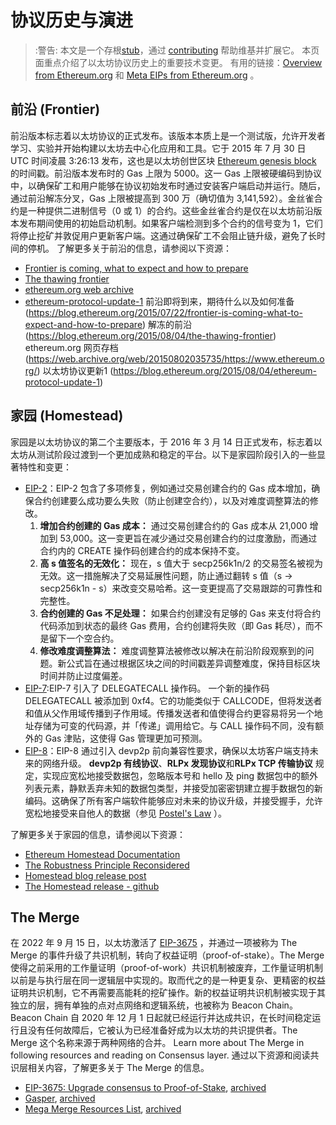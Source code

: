 # 协议历史与演进
> :警告: 本文是一个存根[stub](https://en.wikipedia.org/wiki/Wikipedia:Stub)，通过 [contributing](/contributing.md) 帮助维基并扩展它。
本页面重点介绍了以太坊协议历史上的重要技术变更。
有用的链接：[Overview from Ethereum.org](https://ethereum.org/en/history) 和 [Meta EIPs from Ethereum.org](https://eips.ethereum.org/meta) 。
## 前沿 (Frontier)
前沿版本标志着以太坊协议的正式发布。该版本本质上是一个测试版，允许开发者学习、实验并开始构建以太坊去中心化应用和工具。它于 2015 年 7 月 30 日 UTC 时间凌晨 3:26:13 发布，这也是以太坊创世区块 [Ethereum genesis block](https://etherscan.io/block/0) 的时间戳。前沿版本发布时的 Gas 上限为 5000。这一 Gas 上限被硬编码到协议中，以确保矿工和用户能够在协议初始发布时通过安装客户端启动并运行。随后，通过前沿解冻分叉，Gas 上限被提高到 300 万（确切值为 3,141,592）。金丝雀合约是一种提供二进制信号（0 或 1）的合约。这些金丝雀合约是仅在以太坊前沿版本发布期间使用的初始启动机制。如果客户端检测到多个合约的信号变为 1，它们将停止挖矿并敦促用户更新客户端。这通过确保矿工不会阻止链升级，避免了长时间的停机。
了解更多关于前沿的信息，请参阅以下资源：
- [Frontier is coming, what to expect and how to prepare](https://blog.ethereum.org/2015/07/22/frontier-is-coming-what-to-expect-and-how-to-prepare)
- [The thawing frontier](https://blog.ethereum.org/2015/08/04/the-thawing-frontier)
- [ethereum.org web archive](https://web.archive.org/web/20150802035735/https://www.ethereum.org/)
- [ethereum-protocol-update-1](https://blog.ethereum.org/2015/08/04/ethereum-protocol-update-1)
前沿即将到来，期待什么以及如何准备 (https://blog.ethereum.org/2015/07/22/frontier-is-coming-what-to-expect-and-how-to-prepare)
解冻的前沿 (https://blog.ethereum.org/2015/08/04/the-thawing-frontier)
ethereum.org 
网页存档 (https://web.archive.org/web/20150802035735/https://www.ethereum.org/)
以太坊协议更新1 (https://blog.ethereum.org/2015/08/04/ethereum-protocol-update-1)
## 家园 (Homestead)
家园是以太坊协议的第二个主要版本，于 2016 年 3 月 14 日正式发布，标志着以太坊从测试阶段过渡到一个更加成熟和稳定的平台。以下是家园阶段引入的一些显著特性和变更：
- [EIP-2](https://github.com/ethereum/EIPs/blob/master/EIPS/eip-2.md)：EIP-2 包含了多项修复，例如通过交易创建合约的 Gas 成本增加，确保合约创建要么成功要么失败（防止创建空合约），以及对难度调整算法的修改。
  1. **增加合约创建的 Gas 成本：**
通过交易创建合约的 Gas 成本从 21,000 增加到 53,000。这一变更旨在减少通过交易创建合约的过度激励，而通过合约内的 CREATE 操作码创建合约的成本保持不变。
  2. **高 s 值签名的无效化：**
现在，s 值大于 secp256k1n/2 的交易签名被视为无效。这一措施解决了交易延展性问题，防止通过翻转 s 值（s -> secp256k1n - s）来改变交易哈希。这一变更提高了交易跟踪的可靠性和完整性。
  3. **合约创建的 Gas 不足处理：**
如果合约创建没有足够的 Gas 来支付将合约代码添加到状态的最终 Gas 费用，合约创建将失败（即 Gas 耗尽），而不是留下一个空合约。
  5. **修改难度调整算法：**
难度调整算法被修改以解决在前沿阶段观察到的问题。新公式旨在通过根据区块之间的时间戳差异调整难度，保持目标区块时间并防止过度偏差。
- [EIP-7](https://github.com/ethereum/EIPs/blob/master/EIPS/eip-7.md):EIP-7 引入了 DELEGATECALL 操作码。
  一个新的操作码 DELEGATECALL 被添加到 0xf4。它的功能类似于 CALLCODE，但将发送者和值从父作用域传播到子作用域。传播发送者和值使得合约更容易将另一个地址存储为可变的代码源，并「传递」调用给它。与 CALL 操作码不同，没有额外的 Gas 津贴，这使得 Gas 管理更加可预测。
- [EIP-8](https://github.com/ethereum/EIPs/blob/master/EIPS/eip-8.md)：EIP-8 通过引入 devp2p 前向兼容性要求，确保以太坊客户端支持未来的网络升级。
   **devp2p 有线协议**、**RLPx 发现协议**和**RLPx TCP 传输协议** 规定，实现应宽松地接受数据包，忽略版本号和 hello 及 ping 数据包中的额外列表元素，静默丢弃未知的数据包类型，并接受加密密钥建立握手数据包的新编码。这确保了所有客户端软件能够应对未来的协议升级，并接受握手，允许宽松地接受来自他人的数据（参见 [Postel's Law](https://en.wikipedia.org/wiki/Robustness_principle) ）。
  
了解更多关于家园的信息，请参阅以下资源：
- [Ethereum Homestead Documentation](https://readthedocs.org/projects/ethereum-homestead/downloads/pdf/latest/)
- [The Robustness Principle Reconsidered](https://queue.acm.org/detail.cfm?id=1999945)
- [Homestead blog release post](https://blog.ethereum.org/2016/02/29/homestead-release)
- [The Homestead release - github](https://github.com/ethereum/homestead-guide/blob/master/source/introduction/the-homestead-release.rst)

## The Merge

在 2022 年 9 月 15 日，以太坊激活了 [EIP-3675](https://eips.ethereum.org/EIPS/eip-3675) ，并通过一项被称为 The Merge 的事件升级了共识机制，转向了权益证明（proof-of-stake）。The Merge 使得之前采用的工作量证明（proof-of-work）共识机制被废弃，工作量证明机制以前是与执行层在同一逻辑层中实现的。取而代之的是一种更复杂、更精密的权益证明共识机制，它不再需要高能耗的挖矿操作。新的权益证明共识机制被实现于其独立的层，拥有单独的点对点网络和逻辑系统，也被称为 Beacon Chain。Beacon Chain 自 2020 年 12 月 1 日起就已经运行并达成共识，在长时间稳定运行且没有任何故障后，它被认为已经准备好成为以太坊的共识提供者。The Merge 这个名称来源于两种网络的合并。
Learn more about The Merge in following resources and reading on Consensus layer. 
通过以下资源和阅读共识层相关内容，了解更多关于 The Merge 的信息。
 - [EIP-3675: Upgrade consensus to Proof-of-Stake](https://eips.ethereum.org/EIPS/eip-3675), [archived](https://web.archive.org/web/20240213102133/https://eips.ethereum.org/EIPS/eip-3675)
- [Gasper](https://ethereum.org/developers/docs/consensus-mechanisms/pos/gasper), [archived](https://web.archive.org/web/20240214225630/https://ethereum.org/developers/docs/consensus-mechanisms/pos/gasper)
- [Mega Merge Resources List](https://notes.ethereum.org/@MarioHavel/merge-resources), [archived](https://web.archive.org/web/20240302082121/https://notes.ethereum.org/@MarioHavel/merge-resources)
